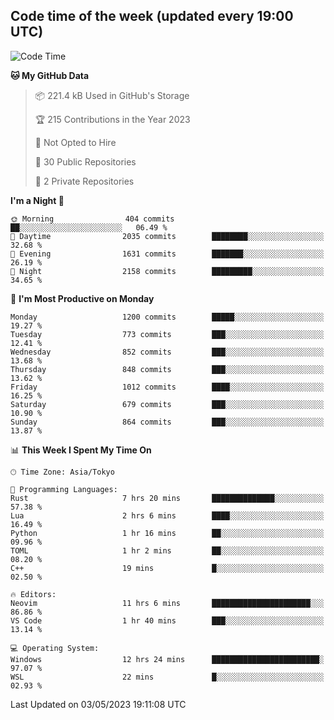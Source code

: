 ## Code time of the week (updated every 19:00 UTC)

<!--START_SECTION:waka-->
![Code Time](http://img.shields.io/badge/Code%20Time-1%2C843%20hrs%2029%20mins-blue)

**🐱 My GitHub Data** 

> 📦 221.4 kB Used in GitHub's Storage 
 > 
> 🏆 215 Contributions in the Year 2023
 > 
> 🚫 Not Opted to Hire
 > 
> 📜 30 Public Repositories 
 > 
> 🔑 2 Private Repositories 
 > 
**I'm a Night 🦉** 

```text
🌞 Morning                404 commits         ██░░░░░░░░░░░░░░░░░░░░░░░   06.49 % 
🌆 Daytime                2035 commits        ████████░░░░░░░░░░░░░░░░░   32.68 % 
🌃 Evening                1631 commits        ███████░░░░░░░░░░░░░░░░░░   26.19 % 
🌙 Night                  2158 commits        █████████░░░░░░░░░░░░░░░░   34.65 % 
```
📅 **I'm Most Productive on Monday** 

```text
Monday                   1200 commits        █████░░░░░░░░░░░░░░░░░░░░   19.27 % 
Tuesday                  773 commits         ███░░░░░░░░░░░░░░░░░░░░░░   12.41 % 
Wednesday                852 commits         ███░░░░░░░░░░░░░░░░░░░░░░   13.68 % 
Thursday                 848 commits         ███░░░░░░░░░░░░░░░░░░░░░░   13.62 % 
Friday                   1012 commits        ████░░░░░░░░░░░░░░░░░░░░░   16.25 % 
Saturday                 679 commits         ███░░░░░░░░░░░░░░░░░░░░░░   10.90 % 
Sunday                   864 commits         ███░░░░░░░░░░░░░░░░░░░░░░   13.87 % 
```


📊 **This Week I Spent My Time On** 

```text
🕑︎ Time Zone: Asia/Tokyo

💬 Programming Languages: 
Rust                     7 hrs 20 mins       ██████████████░░░░░░░░░░░   57.38 % 
Lua                      2 hrs 6 mins        ████░░░░░░░░░░░░░░░░░░░░░   16.49 % 
Python                   1 hr 16 mins        ██░░░░░░░░░░░░░░░░░░░░░░░   09.96 % 
TOML                     1 hr 2 mins         ██░░░░░░░░░░░░░░░░░░░░░░░   08.20 % 
C++                      19 mins             █░░░░░░░░░░░░░░░░░░░░░░░░   02.50 % 

🔥 Editors: 
Neovim                   11 hrs 6 mins       ██████████████████████░░░   86.86 % 
VS Code                  1 hr 40 mins        ███░░░░░░░░░░░░░░░░░░░░░░   13.14 % 

💻 Operating System: 
Windows                  12 hrs 24 mins      ████████████████████████░   97.07 % 
WSL                      22 mins             █░░░░░░░░░░░░░░░░░░░░░░░░   02.93 % 
```


 Last Updated on 03/05/2023 19:11:08 UTC
<!--END_SECTION:waka-->